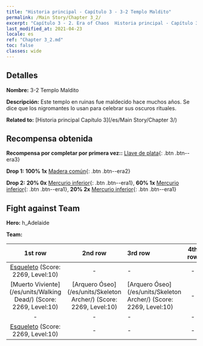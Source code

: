 ```yaml
---
title: "Historia principal - Capítulo 3 - 3-2 Templo Maldito"
permalink: /Main Story/Chapter 3_2/
excerpt: "Capítulo 3 - 2. Era of Chaos  Historia principal - Capítulo 3_2. 3-2 Templo Maldito"
last_modified_at: 2021-04-23
locale: es
ref: "Chapter 3_2.md"
toc: false
classes: wide
---
```


## Detalles

 **Nombre:** 3-2 Templo Maldito

 **Descripción:** Este templo en ruinas fue maldecido hace muchos años. Se dice que los nigromantes lo usan para celebrar sus oscuros rituales.

 **Related to:** [Historia principal Capítulo 3](/es/Main Story/Chapter 3/)

## Recompensa obtenida

 **Recompensa por completar por primera vez::** [Llave de plata](/ItemsES/con_693/){: .btn .btn--era3}

 **Drop 1:** **100% 1x** [Madera común](/ItemsES/mat_7/){: .btn .btn--era2}

 **Drop 2:** **20% 0x** [Mercurio inferior](/ItemsES/mat_2/){: .btn .btn--era1}, **60% 1x** [Mercurio inferior](/ItemsES/mat_2/){: .btn .btn--era1}, **20% 2x** [Mercurio inferior](/ItemsES/mat_2/){: .btn .btn--era1}


## Fight against Team
 **Hero:** h_Adelaide

 **Team:**


  | 1st row | 2nd row | 3rd row | 4th row |
  |:----:|:----:|:----|:----:|
  | [Esqueleto](/es/units/Skeleton/) (Score: 2269, Level:10)  | - | - | - |
  | [Muerto Viviente](/es/units/Walking Dead/) (Score: 2269, Level:10)  | [Arquero Óseo](/es/units/Skeleton Archer/) (Score: 2269, Level:10)  | [Arquero Óseo](/es/units/Skeleton Archer/) (Score: 2269, Level:10)  | - |
  | - | - | - | - |
  | [Esqueleto](/es/units/Skeleton/) (Score: 2269, Level:10)  | - | - | - |


